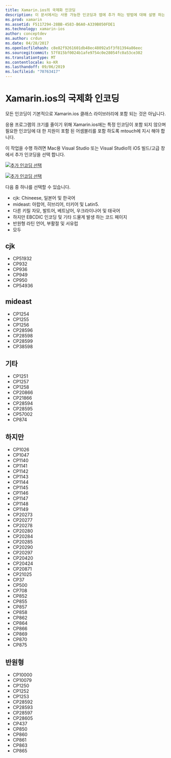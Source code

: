```yaml
---
title: Xamarin.ios의 국제화 인코딩
description: 이 문서에서는 사용 가능한 인코딩과 앱에 추가 하는 방법에 대해 설명 하는 Xamarin.ios의 국제화 인코딩에 대해 설명 합니다.
ms.prod: xamarin
ms.assetid: F5117294-28BB-4583-B6A0-A339B050FDE1
ms.technology: xamarin-ios
author: conceptdev
ms.author: crdun
ms.date: 04/28/2017
ms.openlocfilehash: c8e82f9261601db48ec48092a5f3f81394a86eec
ms.sourcegitcommit: 57f815bf0024b1afe9754c0e28054fc0a53ce302
ms.translationtype: MT
ms.contentlocale: ko-KR
ms.lasthandoff: 09/06/2019
ms.locfileid: "70763417"
---
```

# <a name="internationalization-encodings-in-xamarinios"></a>Xamarin.ios의 국제화 인코딩

모든 인코딩이 기본적으로 Xamarin.ios 클래스 라이브러리에 포함 되는 것은 아닙니다.

응용 프로그램의 크기를 줄이기 위해 Xamarin.ios에는 특정 인코딩이 포함 되지 않으며 필요한 인코딩에 대 한 지원이 포함 된 어셈블리를 포함 하도록 mtouch에 지시 해야 합니다.

이 작업을 수행 하려면 Mac용 Visual Studio 또는 Visual Studio의 iOS 빌드/고급 창에서 추가 인코딩을 선택 합니다.

 [![](encodings-images/00.png "추가 인코딩 선택")](encodings-images/00.png#lightbox)

 [![](encodings-images/00a.png "추가 인코딩 선택")](encodings-images/00a.png#lightbox)

다음 중 하나를 선택할 수 있습니다.

- cjk: Chineese, 일본어 및 한국어
- mideast: 아랍어, 히브리어, 터키어 및 Latin5.
- 다른 키릴 자모, 발트어, 베트남어, 우크라이나어 및 태국어
- 하지만 EBCDIC 인코딩 및 기타 드물게 발생 하는 코드 페이지
- 반원형 라틴 언어, 부활절 및 서유럽
- 모두

 <a name="cjk" />

## <a name="cjk"></a>cjk

- CP51932
- CP932
- CP936
- CP949
- CP950
- CP54936

 <a name="mideast" />

## <a name="mideast"></a>mideast

- CP1254
- CP1255
- CP1256
- CP28596
- CP28598
- CP28599
- CP38598

 <a name="other" />

## <a name="other"></a>기타

- CP1251
- CP1257
- CP1258
- CP20866
- CP21866
- CP28594
- CP28595
- CP57002
- CP874

 <a name="rare" />

## <a name="rare"></a>하지만

- CP1026
- CP1047
- CP1140
- CP1141
- CP1142
- CP1143
- CP1144
- CP1145
- CP1146
- CP1147
- CP1148
- CP1149
- CP20273
- CP20277
- CP20278
- CP20280
- CP20284
- CP20285
- CP20290
- CP20297
- CP20420
- CP20424
- CP20871
- CP21025
- CP37
- CP500
- CP708
- CP852
- CP855
- CP857
- CP858
- CP862
- CP864
- CP866
- CP869
- CP870
- CP875

 <a name="west" />

## <a name="west"></a>반원형

- CP10000
- CP10079
- CP1250
- CP1252
- CP1253
- CP28592
- CP28593
- CP28597
- CP28605
- CP437
- CP850
- CP860
- CP861
- CP863
- CP865
